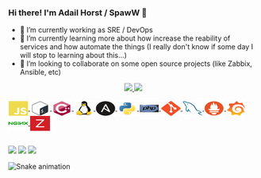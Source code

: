 ### Hi there! I'm Adail Horst / SpawW 👋

- 🔭 I’m currently working as SRE / DevOps 
- 🌱 I’m currently learning more about how increase the reability of services and how automate the things (I really don't know if some day I will stop to learning about this...)  
- 👯 I’m looking to collaborate on some open source projects (like Zabbix, Ansible, etc)


<div align="center">
  <a href="https://github.com/SpawW">
  <img height="180em" src="https://github-readme-stats.vercel.app/api?username=SpawW&show_icons=true&theme=dracula&include_all_commits=true&count_private=true"/>
  <img height="180em" src="https://github-readme-stats.vercel.app/api/top-langs/?username=SpawW&layout=compact&langs_count=10&theme=dracula&hide=css"/>
</div>
<div style="display: inline_block"><br>
  <img align="center" alt="SpawW-Js" height="30" width="40" src="https://raw.githubusercontent.com/devicons/devicon/master/icons/javascript/javascript-plain.svg">
  <img align="center" alt="SpawW-Bash" height="30" width="40" src="https://raw.githubusercontent.com/devicons/devicon/master/icons/bash/bash-original.svg">
  <img align="center" alt="SpawW-c++" height="30" width="40" src="https://raw.githubusercontent.com/devicons/devicon/master/icons/cplusplus/cplusplus-original.svg">
  <img align="center" alt="SpawW-linux" height="30" width="40" src="https://raw.githubusercontent.com/devicons/devicon/master/icons/linux/linux-original.svg">
  <img align="center" alt="SpawW-ansible" height="30" width="40" src="https://raw.githubusercontent.com/devicons/devicon/master/icons/ansible/ansible-original.svg">
  <img align="center" alt="SpawW-Python" height="30" width="40" src="https://raw.githubusercontent.com/devicons/devicon/master/icons/python/python-original.svg">
  <img align="center" alt="SpawW-PHP" height="30" width="40" src="https://raw.githubusercontent.com/devicons/devicon/master/icons/php/php-original.svg">
  <img align="center" alt="SpawW-git" height="30" width="40" src="https://raw.githubusercontent.com/devicons/devicon/master/icons/git/git-original.svg">
  <img align="center" alt="SpawW-mysql" height="30" width="40" src="https://raw.githubusercontent.com/devicons/devicon/master/icons/mysql/mysql-original.svg">
  <img align="center" alt="SpawW-prometheus" height="30" width="40" src="https://raw.githubusercontent.com/devicons/devicon/master/icons/prometheus/prometheus-original.svg">
  <img align="center" alt="SpawW-grafana" height="30" width="40" src="https://raw.githubusercontent.com/devicons/devicon/master/icons/grafana/grafana-original.svg">
  <img align="center" alt="SpawW-nginx" height="30" width="40" src="https://raw.githubusercontent.com/devicons/devicon/master/icons/nginx/nginx-original.svg">
  <img align="center" alt="SpawW-zabbix" height="30" width="40" src="https://raw.githubusercontent.com/SpawW/SpawW/master/icons/zabbix-icon.svg">
  <!--
  <img align="right" alt="SpawW-pic" height="150" style="border-radius:50px;" src="https://media.discordapp.net/attachments/639956127056134178/890373478988013628/Publicacoes_Instagram_1_1.png?width=676&height=676">
-->
</div>
  
  ##
 
<div> 
  <a href="https://www.youtube.com/channel/UC8GCLVtYuVMfMlRN9hUDw-Q" target="_blank"><img src="https://img.shields.io/badge/YouTube-FF0000?style=for-the-badge&logo=youtube&logoColor=white" target="_blank"></a>
<!--  <a href="https://instagram.com/SpawW" target="_blank"><img src="https://img.shields.io/badge/-Instagram-%23E4405F?style=for-the-badge&logo=instagram&logoColor=white" target="_blank"></a>
 	<a href="https://www.twitch.tv/SpawWi" target="_blank"><img src="https://img.shields.io/badge/Twitch-9146FF?style=for-the-badge&logo=twitch&logoColor=white" target="_blank"></a>
 <a href="https://discord.gg/wagxzStdcR" target="_blank"><img src="https://img.shields.io/badge/Discord-7289DA?style=for-the-badge&logo=discord&logoColor=white" target="_blank"></a>
  -->
  <a href = "mailto:contato@everyz.org"><img src="https://img.shields.io/badge/-Gmail-%23333?style=for-the-badge&logo=gmail&logoColor=white" target="_blank"></a>
  <a href="https://www.linkedin.com/in/adailhorst/" target="_blank"><img src="https://img.shields.io/badge/-LinkedIn-%230077B5?style=for-the-badge&logo=linkedin&logoColor=white" target="_blank"></a> 
 
  ![Snake animation](https://github.com/SpawW/SpawW/blob/output/github-contribution-grid-snake.svg)
 
</div>
<!--
- 🤔 I’m looking for help with ...
- 💬 Ask me about ...
- 📫 How to reach me: @thespaww
- 😄 Pronouns: He/Him

-->
